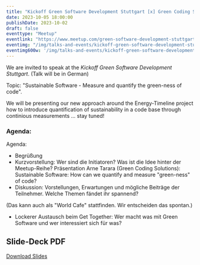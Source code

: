 ```yaml
---
title: "Kickoff Green Software Development Stuttgart [x] Green Coding Solutions"
date: 2023-10-05 18:00:00
publishDate: 2023-10-02
draft: false
eventtype: "Meetup"
eventlink: "https://www.meetup.com/green-software-development-stuttgart/events/294435689/"
eventimg: "/img/talks-and-events/kickoff-green-software-development-stuttgart-2023-10-600w.webp"
eventimg600w: '/img/talks-and-events/kickoff-green-software-development-stuttgart-2023-10-600w.webp'
---
```


We are invited to speak at the *Kickoff Green Software Development Stuttgart*. (Talk will be in German)

Topic: "Sustainable Software - Measure and quantify the green-ness of code".

We will be presenting our new approach around the Energy-Timeline project how to introduce quantification of sustainability in a code base through continious measurements ... stay tuned!


### Agenda:

Agenda:

- Begrüßung
- Kurzvorstellung: Wer sind die Initiatoren? Was ist die Idee hinter der Meetup-Reihe?
Präsentation Arne Tarara (Green Coding Solutions): Sustainable Software: How can we quantify and measure "green-ness" of code?
- Diskussion: Vorstellungen, Erwartungen und mögliche Beiträge der Teilnehmer. Welche Themen fändet ihr spannend?

(Das kann auch als "World Cafe" stattfinden. Wir entscheiden das spontan.)

- Lockerer Austausch beim Get Together: Wer macht was mit Green Software und wer interessiert sich für was?

## Slide-Deck PDF

[Download Slides](/slides/2023_10_05_Stuttgart_Green_Software_Development.pdf)


